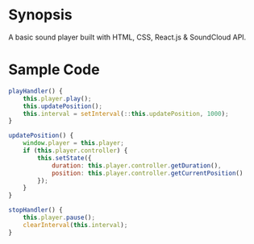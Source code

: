 # Synopsis
A basic sound player built with HTML, CSS, React.js & SoundCloud API.


# Sample Code
```javascript
playHandler() {
	this.player.play();
	this.updatePosition();
	this.interval = setInterval(::this.updatePosition, 1000);
}

updatePosition() {
	window.player = this.player;
	if (this.player.controller) {	
		this.setState({
			duration: this.player.controller.getDuration(),
			position: this.player.controller.getCurrentPosition()
		});
	}
}

stopHandler() {
	this.player.pause();
	clearInterval(this.interval);
}
```
